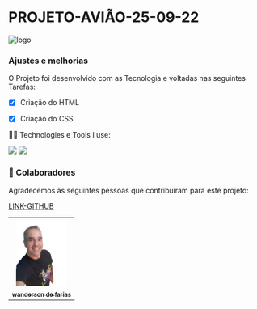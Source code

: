 
# PROJETO-AVIÃO-25-09-22


<img src="./assets/LOGO.png/" width="500px" alt="logo">


### Ajustes e melhorias




O Projeto foi desenvolvido com as Tecnologia e voltadas nas seguintes Tarefas:

- [x] Criação do HTML
- [x] Criação do CSS



 🧑‍💻 Technologies e Tools I use:
 
 <div>
 <img src="https://img.shields.io/badge/HTML5-E34F26?style=for-the-badge&logo=html5&logoColor=white">
 
 <img src="https://img.shields.io/badge/CSS3-1572B6?style=for-the-badge&logo=css3&logoColor=white">


 </div>


### 🤝 Colaboradores

Agradecemos às seguintes pessoas que contribuíram para este projeto:

<table>
  <tr>
     <td align="center">
      <a href="#">
        <img src="./img/foto.png" width="100px" alt="foto.png"/><br>
        <sub>
          <b>wanderson de farias</b>
        </sub>
        </sub>
      </a>
    </td>
    <a href="https://github.com/wandersondefariasprogramador" >LINK-GITHUB</a>

  </tr>
</table>



